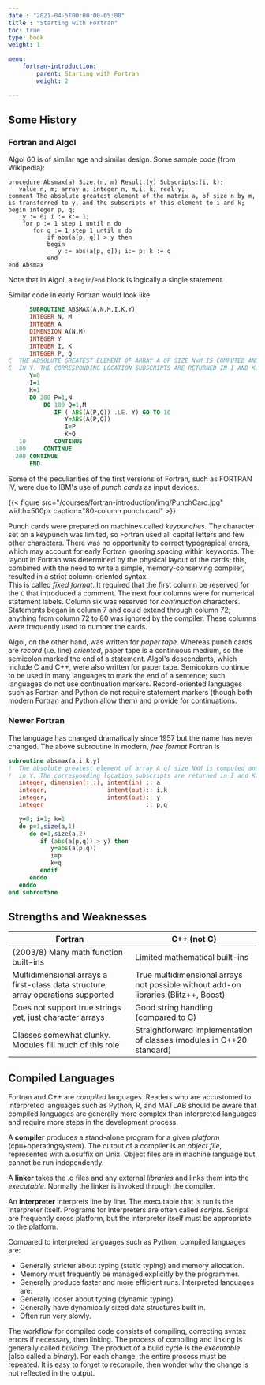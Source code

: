 ```yaml
---
date : "2021-04-5T00:00:00-05:00"
title : "Starting with Fortran"
toc: true
type: book
weight: 1

menu:
    fortran-introduction:
        parent: Starting with Fortran
        weight: 2

---
```


## Some History

### Fortran and Algol

Algol 60 is of similar age and similar design.
Some sample code (from Wikipedia):
```plaintext
procedure Absmax(a) Size:(n, m) Result:(y) Subscripts:(i, k);
   value n, m; array a; integer n, m,i, k; real y;
comment The absolute greatest element of the matrix a, of size n by m, is transferred to y, and the subscripts of this element to i and k;
begin integer p, q;
    y := 0; i := k:= 1;
    for p := 1 step 1 until n do
       for q := 1 step 1 until m do
           if abs(a[p, q]) > y then  
           begin
              y := abs(a[p, q]); i:= p; k := q
           end
end Absmax
```
Note that in Algol, a `begin`/`end` block is logically a single statement.

Similar code in early Fortran would look like
```fortran
      SUBROUTINE ABSMAX(A,N,M,I,K,Y)
      INTEGER N, M
      INTEGER A
      DIMENSION A(N,M)
      INTEGER Y
      INTEGER I, K
      INTEGER P, Q
C  THE ABSOLUTE GREATEST ELEMENT OF ARRAY A OF SIZE NxM IS COMPUTED AND RETURNED
C  IN Y. THE CORRESPONDING LOCATION SUBSCRIPTS ARE RETURNED IN I AND K.
      Y=0
      I=1
      K=1
      DO 200 P=1,N
          DO 100 Q=1,M
             IF ( ABS(A(P,Q)) .LE. Y) GO TO 10
                Y=ABS(A(P,Q))
                I=P
                K=Q
   10        CONTINUE  
  100     CONTINUE
  200 CONTINUE
      END
```
Some of the peculiarities of the first versions of Fortran, such as FORTRAN IV, were due to IBM's use of _punch cards_ as input devices.

{{< figure src="/courses/fortran-introduction/img/PunchCard.jpg" width=500px caption="80-column punch card" >}}

Punch cards were prepared on machines called _keypunches_. The character set on a keypunch was limited, so Fortran used all capital letters and few other characters.  There was no opportunity to correct typograpical errors, which may account for early Fortran ignoring spacing within keywords. The layout in Fortran was determined by the physical layout of the cards; this, combined with the need to write a simple, memory-conserving compiler, resulted in a strict column-oriented syntax.  
This is called _fixed format_.  It required that the first column be reserved for the `C` that introduced a comment.  The next four columns were for numerical statement labels.  Column six was reserved for _continuation_ characters.  Statements began in column 7 and could extend through column 72; anything from column 72 to 80 was ignored by the compiler.  These columns were frequently used to number the cards.

Algol, on the other hand, was written for _paper tape_.  Whereas punch cards are _record_ (i.e. line) _oriented_, paper tape is a continuous medium, so the semicolon marked the end of a statement.  Algol's descendants, which include C and C++, were also written for paper tape.  Semicolons continue to be used in many languages to mark the end of a sentence; such languages do not use continuation markers.  Record-oriented languages such as Fortran and Python do not require statement markers (though both modern Fortran and Python allow them) and provide for continuations.

### Newer Fortran

The language has changed dramatically since 1957 but the name has never changed.
The above subroutine in modern, _free format_ Fortran is
```fortran
subroutine absmax(a,i,k,y)
!  The absolute greatest element of array A of size NxM is computed and returned
!  in Y. The corresponding location subscripts are returned in I and K.
   integer, dimension(:,:), intent(in) :: a
   integer,                 intent(out):: i,k
   integer,                 intent(out):: y
   integer                             :: p,q

   y=0; i=1; k=1
   do p=1,size(a,1)
      do q=1,size(a,2)
         if (abs(a(p,q)) > y) then
            y=abs(a(p,q))
            i=p
            k=q
         endif
      enddo
   enddo
end subroutine
```

## Strengths and Weaknesses

|Fortran        |  C++ (not C)   |
|---------------|----------------|
|(2003/8) Many math function built-ins |Limited mathematical built-ins |
|Multidimensional arrays a first-class data structure, array operations supported| True multidimensional arrays not possible without add-on libraries (Blitz++, Boost)|
|Does not support true strings yet, just character arrays| Good string handling (compared to C) |
|Classes somewhat clunky.  Modules fill much of this role| Straightforward implementation of classes (modules in C++20 standard) |

## Compiled Languages

Fortran and C++ are _compiled_ languages.  Readers who are accustomed to 
interpreted languages such as Python, R, and MATLAB should be aware that
compiled languages are generally more complex than interpreted languages and 
require more steps in the development process. 

A __compiler__ produces a stand-alone program for a given _platform_ (cpu+operatingsystem).  The output of a compiler is an _object file_, represented with a.osuffix on Unix.  Object files are in machine language but cannot be run independently.

A __linker__ takes the .o files and any external _libraries_ and links them into the _executable_.  Normally the linker is invoked through the compiler.

An __interpreter__ interprets line by line.  The executable that is run is the interpreter itself.  Programs for interpreters are often called _scripts_.  Scripts are frequently cross platform, but the interpreter itself must be appropriate to the platform.

Compared to interpreted languages such as Python, compiled languages are:
  * Generally stricter about typing (static typing) and memory allocation.
  * Memory must frequently be managed explicitly by the programmer.
  * Generally produce faster and more efficient runs.
Interpreted languages are:
  * Generally looser about typing (dynamic typing).
  * Generally have dynamically sized data structures built in.
  * Often run very slowly.

The workflow for compiled code consists of compiling, correcting syntax errors if necessary, then linking.  The process of compiling and linking is generally called _building_.  The product of a build cycle is the _executable_ (also called a _binary_).  For each change, the entire process must be repeated.  It is easy to forget to recompile, then wonder why the change is not reflected in the output.
